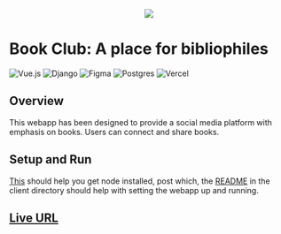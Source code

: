 <div align="center">
    <img src="https://books-club.vercel.app/assets/LOGO.c0c3ee09.svg">
</div>

# Book Club: A place for bibliophiles

![Vue.js](https://img.shields.io/badge/vuejs-%2335495e.svg?style=for-the-badge&logo=vuedotjs&logoColor=%234FC08D) ![Django](https://img.shields.io/badge/django-%23092E20.svg?style=for-the-badge&logo=django&logoColor=white) ![Figma](https://img.shields.io/badge/figma-%23F24E1E.svg?style=for-the-badge&logo=figma&logoColor=white) ![Postgres](https://img.shields.io/badge/postgres-%23316192.svg?style=for-the-badge&logo=postgresql&logoColor=white) ![Vercel](https://img.shields.io/badge/vercel-%23000000.svg?style=for-the-badge&logo=vercel&logoColor=white)

## Overview
This webapp has been designed to provide a social media platform with emphasis on books. Users can connect and share books.


## Setup and Run
[This](https://nodejs.dev/en/learn/how-to-install-nodejs/) should help you get node installed, post which, the [README](client/README.md) in the client directory should help with setting the webapp up and running.

## [Live URL](https://books-club.vercel.app/)
